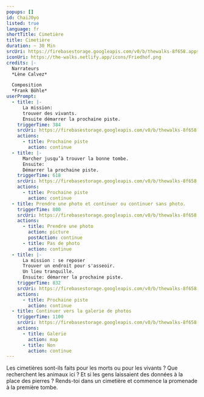 ```yaml
---
popups: []
id: ChaiJ0yo
listed: true
language: fr
shortTitle: Cimetière
title: Cimetière
duration: ~ 30 Min
srcUri: https://firebasestorage.googleapis.com/v0/b/thewalks-8f658.appspot.com/o/mp3%2Fv0%2Ffr_ChaiJ0yo%2Ffr_ChaiJ0yo.mp3?alt=media&token=2cc69c35-b67d-4ff4-a5c2-ae8ee2d0f1b7
iconUri: https://the-walks.netlify.app/icons/Friedhof.png
credits: |-
  Narrateurs
  *Lène Calvez*

  Composition
  *Frank Böhle*
userPrompt:
  - title: |-
      La mission: 
      trouver des vivants.
      Ensuite démarrer la prochaine piste.
    triggerTime: 384
    srcUri: https://firebasestorage.googleapis.com/v0/b/thewalks-8f658.appspot.com/o/mp3%2Fv0%2Fde_ChaiJ0yo%2Fde_ChaiJ0yo_loop_1.mp3?alt=media&token=7d3b45a7-12e5-4400-8c15-33886e2204a1
    actions:
      - title: Prochaine piste
        action: continue
  - title: |-
      Marcher jusqu’à trouver la bonne tombe. 
      Ensuite: 
      Démarrer la prochaine piste.
    triggerTime: 618
    srcUri: https://firebasestorage.googleapis.com/v0/b/thewalks-8f658.appspot.com/o/mp3%2Fv0%2Fde_ChaiJ0yo%2Fde_ChaiJ0yo_loop_2.mp3?alt=media&token=375131c9-94b6-4097-b026-003be5056fbc
    actions:
      - title: Prochaine piste
        action: continue
  - title: Prendre une photo et continuer ou continuer sans photo.
    triggerTime: 800
    srcUri: https://firebasestorage.googleapis.com/v0/b/thewalks-8f658.appspot.com/o/mp3%2Fv0%2Ffr_ChaiJ0yo%2Ffr_ChaiJ0yo_loop_3.mp3?alt=media&token=ba58d740-4384-4b67-aa71-13b55d0c97d9
    actions:
      - title: Prendre une photo
        action: picture
        postAction: continue
      - title: Pas de photo
        action: continue
  - title: |-
      La mission : se reposer
      Trouver un endroit pour s'asseoir.
      Un lieu tranquille.
      Ensuite: démarrer la prochaine piste.
    triggerTime: 832
    srcUri: https://firebasestorage.googleapis.com/v0/b/thewalks-8f658.appspot.com/o/mp3%2Fv0%2Fde_ChaiJ0yo%2Fde_ChaiJ0yo_loop_4.mp3?alt=media&token=ffd6fa93-15dd-4036-bbf7-b173a7c67e9e
    actions:
      - title: Prochaine piste
        action: continue
  - title: Continuer vers la galerie de photos
    triggerTime: 1100
    srcUri: https://firebasestorage.googleapis.com/v0/b/thewalks-8f658.appspot.com/o/static%2Fmedias%2Fmulti_Zeubeel8_loop.mp3?alt=media&token=88349085-3303-48b9-bdc6-fd7b09519a26
    actions:
      - title: Galerie
        action: map
      - title: Non
        action: continue
---
```

Les cimetières sont-ils faits pour les morts ou pour les vivants ? Que recherchent les animaux ici ? Et si les gens laissaient des données à la place des pierres ? Rends-toi dans un cimetière et commence la promenade à la première tombe.
